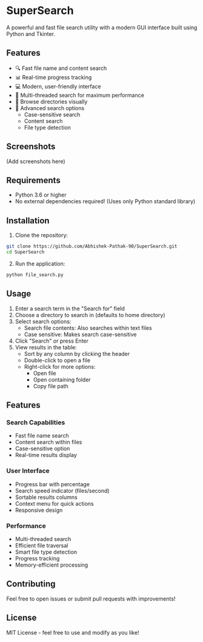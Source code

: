 # SuperSearch

A powerful and fast file search utility with a modern GUI interface built using Python and Tkinter.

## Features

- 🔍 Fast file name and content search
- 📊 Real-time progress tracking
- 💻 Modern, user-friendly interface
- 🚀 Multi-threaded search for maximum performance
- 📁 Browse directories visually
- 🎯 Advanced search options
  - Case-sensitive search
  - Content search
  - File type detection

## Screenshots

(Add screenshots here)

## Requirements

- Python 3.6 or higher
- No external dependencies required! (Uses only Python standard library)

## Installation

1. Clone the repository:
```bash
git clone https://github.com/Abhishek-Pathak-90/SuperSearch.git
cd SuperSearch
```

2. Run the application:
```bash
python file_search.py
```

## Usage

1. Enter a search term in the "Search for" field
2. Choose a directory to search in (defaults to home directory)
3. Select search options:
   - Search file contents: Also searches within text files
   - Case sensitive: Makes search case-sensitive
4. Click "Search" or press Enter
5. View results in the table:
   - Sort by any column by clicking the header
   - Double-click to open a file
   - Right-click for more options:
     - Open file
     - Open containing folder
     - Copy file path

## Features

### Search Capabilities
- Fast file name search
- Content search within files
- Case-sensitive option
- Real-time results display

### User Interface
- Progress bar with percentage
- Search speed indicator (files/second)
- Sortable results columns
- Context menu for quick actions
- Responsive design

### Performance
- Multi-threaded search
- Efficient file traversal
- Smart file type detection
- Progress tracking
- Memory-efficient processing

## Contributing

Feel free to open issues or submit pull requests with improvements!

## License

MIT License - feel free to use and modify as you like!
